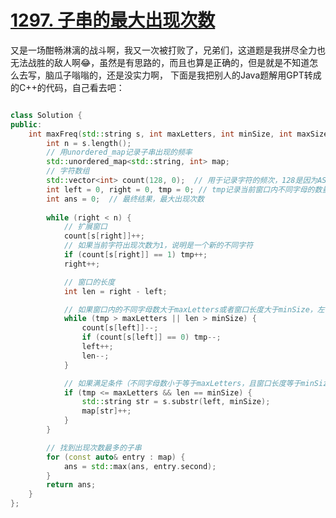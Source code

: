 # [1297. 子串的最大出现次数](https://leetcode.cn/problems/maximum-number-of-occurrences-of-a-substring/description/)

又是一场酣畅淋漓的战斗啊，我又一次被打败了，兄弟们，这道题是我拼尽全力也无法战胜的敌人啊😂，虽然是有思路的，而且也算是正确的，但是就是不知道怎么去写，脑瓜子嗡嗡的，还是没实力啊，
下面是我把别人的Java题解用GPT转成的C++的代码，自己看去吧：

```cpp

class Solution {
public:
    int maxFreq(std::string s, int maxLetters, int minSize, int maxSize) {
        int n = s.length();
        // 用unordered_map记录子串出现的频率
        std::unordered_map<std::string, int> map;
        // 字符数组
        std::vector<int> count(128, 0);  // 用于记录字符的频次，128是因为ASCII码的范围
        int left = 0, right = 0, tmp = 0; // tmp记录当前窗口内不同字母的数量
        int ans = 0;  // 最终结果，最大出现次数
        
        while (right < n) {
            // 扩展窗口
            count[s[right]]++;
            // 如果当前字符出现次数为1，说明是一个新的不同字符
            if (count[s[right]] == 1) tmp++;
            right++;

            // 窗口的长度
            int len = right - left;

            // 如果窗口内的不同字母数大于maxLetters或者窗口长度大于minSize，左侧收缩窗口
            while (tmp > maxLetters || len > minSize) {
                count[s[left]]--;
                if (count[s[left]] == 0) tmp--;
                left++;
                len--;
            }

            // 如果满足条件（不同字母数小于等于maxLetters，且窗口长度等于minSize），就统计该子串
            if (tmp <= maxLetters && len == minSize) {
                std::string str = s.substr(left, minSize);
                map[str]++;
            }
        }

        // 找到出现次数最多的子串
        for (const auto& entry : map) {
            ans = std::max(ans, entry.second);
        }
        return ans;
    }
};
```
